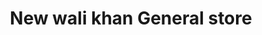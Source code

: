 ---
title: "New wali khan General store"
url: /karachi/new-wali-khan-general-store/
shop: Dorfladen
---